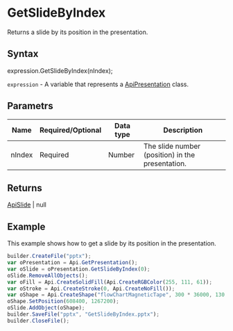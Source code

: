 # GetSlideByIndex

Returns a slide by its position in the presentation.

## Syntax

expression.GetSlideByIndex(nIndex);

`expression` - A variable that represents a [ApiPresentation](../ApiPresentation.md) class.

## Parametrs

| **Name** | **Required/Optional** | **Data type** | **Description** |
| ------------- | ------------- | ------------- | ------------- |
| nIndex | Required | Number | The slide number (position) in the presentation. |

## Returns

[ApiSlide](../../ApiSlide/ApiSlide.md) &#124; null

## Example

This example shows how to get a slide by its position in the presentation.

```javascript
builder.CreateFile("pptx");
var oPresentation = Api.GetPresentation();
var oSlide = oPresentation.GetSlideByIndex(0);
oSlide.RemoveAllObjects();
var oFill = Api.CreateSolidFill(Api.CreateRGBColor(255, 111, 61));
var oStroke = Api.CreateStroke(0, Api.CreateNoFill());
var oShape = Api.CreateShape("flowChartMagneticTape", 300 * 36000, 130 * 36000, oFill, oStroke);
oShape.SetPosition(608400, 1267200);
oSlide.AddObject(oShape);
builder.SaveFile("pptx", "GetSlideByIndex.pptx");
builder.CloseFile();
```